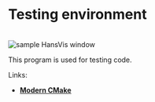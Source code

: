 # Testing environment

<br>![sample HansVis window](https://raw.githubusercontent.com/AnselmoGPP/Template_project/master/more/Ned_Stark_mask.jpg)

This program is used for testing code.

Links:

- [**Modern CMake**](https://sciencesoftcode.wordpress.com/2019/10/10/modern-cmake/)

